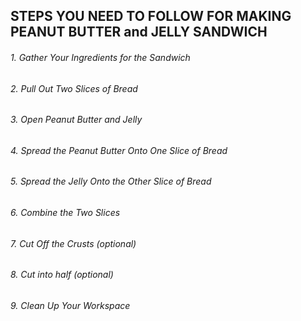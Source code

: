 ## STEPS YOU NEED TO FOLLOW FOR MAKING PEANUT BUTTER and JELLY SANDWICH

###### 1. Gather Your Ingredients for the Sandwich
###### 2. Pull Out Two Slices of Bread
###### 3. Open Peanut Butter and Jelly
###### 4. Spread the Peanut Butter Onto One Slice of Bread
###### 5. Spread the Jelly Onto the Other Slice of Bread
###### 6. Combine the Two Slices
###### 7. Cut Off the Crusts (optional)
###### 8. Cut into half (optional)
###### 9. Clean Up Your Workspace